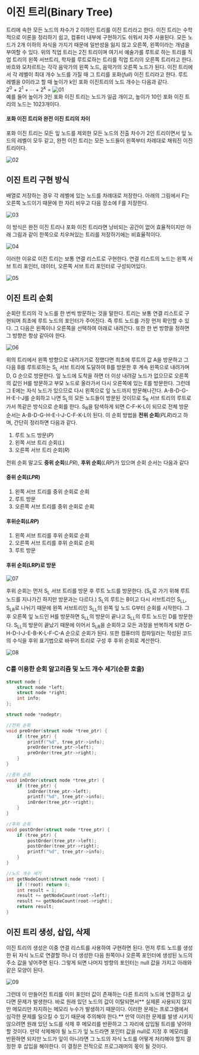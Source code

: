 # 이진 트리(Binary Tree)

트리에 속한 모든 노드의 차수가 2 이하인 트리를 이진 트리라고 한다. 이진 트리는 수학적으로 이론을 정리하기 쉽고, 컴퓨터 내부에 구현하기도 쉬워서 자주 사용된다. 모든 노드가 2개 이하의 자식을 가지기 때문에 일반성을 잃지 않고 오른쪽, 왼쪽이라는 개념을 부여할 수 있다. 위의 직업 트리는 2진 트리이며 여기서 예술가를 루트로 하는 트리를 직업 트리의 왼쪽 서브트리, 학자를 루트로하는 트리를 직업 트리의 오른쪽 트리라고 한다. 바흐와 모차르트는 각각 음악가의 왼쪽 노드, 음악가의 오른쪽 노드가 된다. 이진 트리에서 각 레벨이 최대 개수 노드를 가질 때 그 트리를 포화(*full*) 이진 트리라고 한다. 루트 레벨을 0이라고 할 때 높이가 k인 포화 이진트리의 노드 개수는 다음과 같다.  
2<sup>0</sup> + 2<sup>1</sup> + ∙∙∙ + 2<sup>k</sup> = ![01](images/01.gif)  
예를 들어 높이가 3인 포화 이진 트리는 노드가 일곱 개이고, 높이가 10인 포화 이진 트리의 노드는 1023개이다.

#### 포화 이진 트리와 완전 이진 트리의 차이

포화 이진 트리는 모든 잎 노드를 제외한 모든 노드의 진출 차수가 2인 트리이면서 잎 노드의 레벨이 모두 같고, 완전 이진 트리는 모든 노드들이 왼쪽부터 차례대로 채워진 이진 트리이다.

![02](images/02.jpg)

## 이진 트리 구현 방식

배열로 저장하는 경우 각 레벨에 있는 노드를 차례대로 저장한다. 아래의 그림에서 F는 오른쪽 노드이기 때문에 한 자리 비우고 다음 장소에 F를 저장한다.

![03](images/03.png)

이 방식은 완전 이진 트리나 포화 이진 트리라면 낭비되는 공간이 없어 효율적이지만 아래 그림과 같이 한쪽으로 치우쳐있는 트리를 저장하기에는 비효율적이다.

![04](images/04.png)

이러한 이유로 이진 트리는 보통 연결 리스트로 구현한다. 연결 리스트의 노드는 왼쪽 서브 트리 포인터, 데이터, 오른쪽 서브 트리 포인터로 구성되어있다.

![05](images/05.jpg)

## 이진 트리 순회

순회란 트리의 각 노드를 한 번씩 방문하는 것을 말한다. 트리는 보통 연결 리스트로 구현되며 최초에 루트 노드의 포인터가 주어진다. 즉 루트 노드를 가장 먼저 확인할 수 있다. 그 다음은 왼쪽이나 오른쪽을 선택하여 아래로 내려간다. 또한 한 번 방향을 정하면 그 방향은 항상 같아야 한다.

![06](images/06.jpg)

위의 트리에서 왼쪽 방향으로 내려가기로 정했다면 최초에 루트의 값 A을 방문하고 그 다음 B를 루트로하는 S<sub>L</sub> 서브 트리에 도달하여 B를 방문한 후 계속 왼쪽으로 내려가며 D, G 순으로 방문한다. 잎 노드에 도착을 하면 더 이상 내려갈 노드가 없으므로 오른쪽의 값인 H를 방문하고 부모 노드로 올라가서 다시 오른쪽에 있는 E를 방문한다. 그런데 그 E에는 자식 노드가 있으므로 다시 왼쪽으로 잎 노드까지 방문해나간다. A-B-D-G-H-E-I-J를 순회하고 나면 S<sub>L</sub>의 모든 노드들이 방문된 것이므로 S<sub>R</sub> 서브 트리의 루트로 가서 똑같은 방식으로 순회를 한다. S<sub>R</sub>을 탐색하게 되면 C-F-K-L이 되므로 전체 방문 순서는 A-B-D-G-H-E-I-J-C-F-K-L이 된다. 이 순회 방법을 **전위 순회**(*PLR*)라고 하며, 간단히 정리하면 다음과 같다.

1. 루트 노드 방문(*P*)
2. 왼쪽 서브 트리 순회(*L*)
3. 오른쪽 서브 트리 순회(*R*)

전위 순회 말고도 **중위 순회**(*LPR*), **후위 순회**(*LRP*)가 있으며 순회 순서는 다음과 같다

#### 중위 순회(*LPR*)
1. 왼쪽 서브 트리를 중위 순회로 순회
2. 루트 방문
3. 오른쪽 서브 트리를 중위 순회로 순회

#### 후위순회(*LRP*)
1. 왼쪽 서브 트리를 후위 순회로 순회
2. 오른쪽 서브 트리를 후위 순회로 순회
3. 루트 방문

#### 후위 순회(LRP)로 방문

![07](images/07.jpg)

후위 순회는 먼저 S<sub>L</sub> 서브 트리를 방문 후 루트 노드를 방문한다. (S<sub>L</sub>로 가기 위해 루트 노드를 지나가긴 하지만 방문과는 다르다.) S<sub>L</sub>의 루트는 B이고 다시 서브트리인 S<sub>LL</sub>, S<sub>LR</sub>로 나뉘기 때문에 왼쪽 서브트리인 S<sub>LL</sub>의 왼쪽 잎 노드 G부터 순회를 시작한다. 그 후 오른쪽 잎 노드인 H를 방문하면 S<sub>LL</sub>의 방문이 끝나고 S<sub>LL</sub>의 루트 노드인 D를 방문한다. S<sub>LL</sub>의 방문이 끝났기 때문에 이어서 S<sub>LR</sub>을 순회하고 모든 과정을 반복하게 되면 G-H-D-I-J-E-B-K-L-F-C-A 순으로 순회가 된다. 또한 컴퓨터의 컴파일러는 작성된 코드의 수식을 후위 표기법으로 바꾸어 트리로 구성 후 후위 순회로 계산한다.

![08](images/08.png)

### C를 이용한 순회 알고리즘 및 노드 개수 세기(순환 호출)

~~~c
struct node {
    struct node *left;
    struct node *right;
    int info;
};

struct node *nodeptr;

//전위 순회
void preOrder(struct node *tree_ptr) {
    if (tree_ptr) {
        printf("%d", tree_ptr->info);
        preOrder(tree_ptr->left);
        preOrder(tree_ptr->right);
    }
}

//중위 순회
void inOrder(struct node *tree_ptr) {
    if (tree_ptr) {
        inOrder(tree_ptr->left);
        printf("%d", tree_ptr->info);
        inOrder(tree_ptr->right);
    }
}

//후위 순회
void postOrder(struct node *tree_ptr) {
    if (tree_ptr) {
        postOrder(tree_ptr->left);
        postOrder(tree_ptr->right);
        printf("%d", tree_ptr->info);
    }
}

//노드 개수 세기
int getNodeCount(struct node *root) {
    if (!root) return 0;
    int result = 1;
    result += getNodeCount(root->left);
    result += getNodeCount(root->right);
    return result;
}
~~~

## 이진 트리 생성, 삽입, 삭제

이진 트리의 생성은 이중 연결 리스트를 사용하여 구현하면 된다. 먼저 루트 노드를 생성한 뒤 자식 노드로 연결할 하나 더 생성한 다음 원쪽이나 오른쪽 포인터에 생성된 노드의 주소 값을 넣어주면 된다. 그렇게 되면 나머지 방향의 포인터는 null 값을 가지고 아래와 같은 모양이 된다.

![09](images/09.png)

그런데 이 만들어진 트리를 이미 포인터 값이 존재하는 다른 트리의 노드에 연결하고 싶다면 문제가 발생한다. 바로 원래 있던 노드의 값이 이탈되면서** 실제론 사용되지 않지만 메모리만 차지하는 메모리 누수가 발생하기 때문이다. 이러한 문제는 프로그램에서 심각한 문제를 일으킬 수 있기 때문에 주의해야 한다.** 만약 이러한 문제를 발생 시키지 않으려면 원래 있던 노드를 삭제 후 메모리를 반환하고 그 자리에 삽입될 트리를 넣어야 할 것이다. 만약 삭제해야 될 노드가 잎 노드라면 포인터 값을 null로 지정 후 메모리를 반환하면 되지만 노드가 잎이 아니라면 그 노드의 자식 노드를 어떻게 처리해야 할지 결정한 후 삽입을 해야한다. 이 결정은 전적으로 프로그래머의 몫이 될 것이다.
